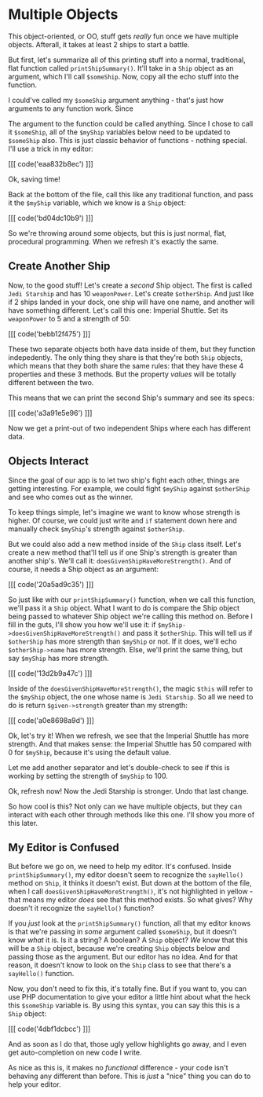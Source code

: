 # Multiple Objects

This object-oriented, or OO, stuff gets *really* fun once we have multiple
objects. Afterall, it takes at least 2 ships to start a battle.

But first, let's summarize all of this printing stuff into a normal, traditional,
flat function called `printShipSummary()`. It'll take in a `Ship` object
as an argument, which I'll call `$someShip`. Now, copy all the echo stuff
into the function.

I could've called my `$someShip` argument anything - that's just how arguments
to any function work. Since 

The argument to the function could be called anything. Since I chose to call
it `$someShip`, all of the `$myShip` variables below need to be updated to
`$someShip` also. This is just classic behavior of functions - nothing special.
I'll use a trick in my editor:

[[[ code('eaa832b8ec') ]]]

Ok, saving time!

Back at the bottom of the file, call this like any traditional function, and
pass it the `$myShip` variable, which we know is a `Ship` object:

[[[ code('bd04dc10b9') ]]]

So we're throwing around some objects, but this is just normal, flat, procedural
programming. When we refresh it's exactly the same.

## Create Another Ship

Now, to the good stuff! Let's create a *second* Ship object. The first is
called `Jedi Starship` and has 10 `weaponPower`. Let's create `$otherShip`.
And just like if 2 ships landed in your dock, one ship will have one name,
and another will have something different. Let's call this one: Imperial Shuttle.
Set its `weaponPower` to 5 and a strength of 50:

[[[ code('bebb12f475') ]]]

These two separate objects both have data inside of them, but they function
indepedently. The only thing they share is that they're both `Ship` objects,
which means that they both share the same rules: that they have these 4 properties
and these 3 methods. But the property *values* will be totally different between
the two.

This means that we can print the second Ship's summary and see its specs:

[[[ code('a3a91e5e96') ]]]

Now we get a print-out of two independent Ships where each has different
data.

## Objects Interact

Since the goal of our app is to let two ship's fight each other, things
are getting interesting. For example, we could fight `$myShip` against `$otherShip`
and see who comes out as the winner.

To keep things simple, let's imagine we want to know whose strength is higher.
Of course, we could just write and `if` statement down here and manually
check `$myShip`'s strength against `$otherShip`.

But we could also add a new method inside of the `Ship` class itself. Let's
create a new method that'll tell us if one Ship's strength is greater than
another ship's. We'll call it: `doesGivenShipHaveMoreStrength()`. And of course,
it needs a Ship object as an argument:

[[[ code('20a5ad9c35') ]]]

So just like with our `printShipSummary()` function, when we call this function,
we'll pass it a `Ship` object. What I want to do is compare the Ship object
being passed to whatever Ship object we're calling this method on. Before
I fill in the guts, I'll show you how we'll use it: if `$myShip->doesGivenShipHaveMoreStrength()`
and pass it `$otherShip`. This will tell us if `$otherShip` has more strength
than `$myShip` or not. If it does, we'll echo `$otherShip->name` has more
strength. Else, we'll print the same thing, but say `$myShip` has more strength.

[[[ code('13d2b9a47c') ]]]

Inside of the `doesGivenShipHaveMoreStrength()`, the magic `$this` will refer
to the `$myShip` object, the one whose name is `Jedi Starship`. So all we
need to do is return `$given->strength` greater than my strength:

[[[ code('a0e8698a9d') ]]]

Ok, let's try it! When we refresh, we see that the Imperial Shuttle has more
strength. And that makes sense: the Imperial Shuttle has 50 compared with
0 for `$myShip`, because it's using the default value.

Let me add another separator and let's double-check to see if this is working
by setting the strength of `$myShip` to 100.

Ok, refresh now! Now the Jedi Starship is stronger. Undo that last change.

So how cool is this? Not only can we have multiple objects, but they can
interact with each other through methods like this one. I'll show you more
of this later.

## My Editor is Confused

But before we go on, we need to help my editor. It's confused. Inside `printShipSummary()`,
my editor doesn't seem to recognize the `sayHello()` method on `Ship`, it
thinks it doesn't exist. But down at the bottom of the file, when I call
`doesGivenShipHaveMoreStrength()`, it's not highlighted in yellow - that
means my editor *does* see that this method exists. So what gives? Why doesn't
it recognize the `sayHello()` function?

If you *just* look at the `printShipSummary()` function, all that my editor
knows is that we're passing in *some* argument called `$someShip`, but it
doesn't know *what* it is. Is it a string? A boolean? A `Ship` object? *We*
know that this will be a `Ship` object, because we're creating `Ship` objects
below and passing those as the argument. But our editor has no idea. And
for that reason, it doesn't know to look on the `Ship` class to see that there's
a `sayHello()` function.

Now, you don't need to fix this, it's totally fine. But if you want to, you
can use PHP documentation to give your editor a little hint about what the
heck this `$someShip` variable is. By using this syntax, you can say this
this is a `Ship` object:

[[[ code('4dbf1dcbcc') ]]]

And as soon as I do that, those ugly yellow highlights go away, and I even
get auto-completion on new code I write.

As nice as this is, it makes no *functional* difference - your code isn't
behaving any different than before. This is *just* a "nice" thing you can
do to help your editor.
